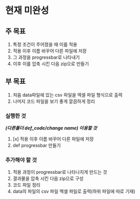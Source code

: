# 현재 미완성

## 주 목표
1. 특정 조건이 주어졌을 때 이를 적용
2. 적용 이후 이름 바꾸어 다른 파일에 저장
3. 그 과정을 progressbar로 나타내기
4. 이후 이를 압축 시킨 다음 zip으로 만들기

## 부 목표
1. 처음 data파일에 있는 csv 파일을 엑셀 파일 형식으로 출력
2. 나머지 코드 파일을 보기 좋게 깔끔하게 정리

### 실행한 것
***(다른폴더 def_code/change name) 이용할 것***
1.  [x] 적용 이후 이름 바꾸어 다른 파일에 저장 
2. def progressbar 만들기


### 추가해야 할 것
1. 적용 과정이 progressbar로 나타나지게 만드는 것
2. 결과물을 압축 시킨 다음 zip으로 구성
3. 코드 파일 정리
4. data의 파일의 csv 파일 엑셀 파일로 출력(하위 파일에 따로 기재)



